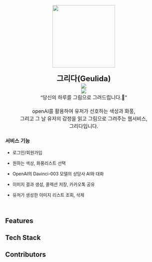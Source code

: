 <div align="center" style="font-size:12pt">

  <img src="https://raw.githubusercontent.com/Geulida/Geulida-front/dev/public/Geulida.ico" width="200">
  
  <b><span style="font-size: 150%">그리다(Geulida)</span></b>
  <br />
  <img src="https://img.shields.io/badge/2023.05.08~2023.05.28(기획,구현)-8085CC?style=flat-square&logoColor=white"/>
  <br />
  <img src="https://img.shields.io/badge/2023.06.27~2023.06.28(리팩토링)-8085CC?style=flat-square&logoColor=white"/> <br/>
  “당신의 하루를 그림으로 그려드립니다.🎨”
  <br />
    <br/>
    openAI를 활용하여 유저가 선호하는 색상과 화풍,<br/>
    그리고 그 날 유저의 감정을 읽고 그림으로 그려주는 웹서비스,<br />그리다입니다.
</div>

### 서비스 기능
- 로그인/회원가입
- 원하는 색상, 화풍리스트 선택
- OpenAI의 Davinci-003 모델의 상담사 AI와 대화
- 이미지 결과 생성, 콜렉션 저장, 카카오톡 공유
- 유저가 생성한 이미지 리스트 조회, 삭제

  <br />
  
## Features

## Tech Stack
## Contributors
